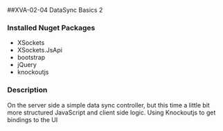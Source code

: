 ##XVA-02-04 DataSync Basics 2

### Installed Nuget Packages

- XSockets
- XSockets.JsApi
- bootstrap
- jQuery
- knockoutjs

### Description

On the server side a simple data sync controller, but this time a little bit more structured JavaScript and client side logic. Using Knockoutjs to get bindings to the UI